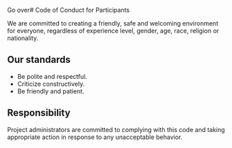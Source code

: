 Go over# Code of Conduct for Participants

We are committed to creating a friendly, safe and welcoming environment for everyone, regardless of experience level, gender, age, race, religion or nationality.

## Our standards

- Be polite and respectful.
- Criticize constructively.
- Be friendly and patient.

## Responsibility

Project administrators are committed to complying with this code and taking appropriate action in response to any unacceptable behavior.